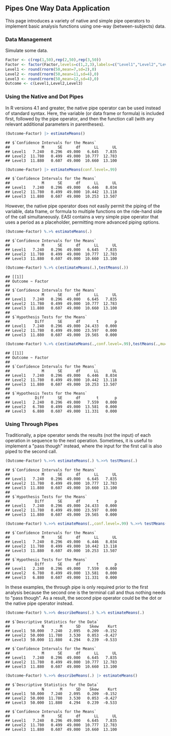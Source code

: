 ## Pipes One Way Data Application

This page introduces a variety of native and simple pipe operators to implement basic analysis functions using one-way (between-subjects) data.

### Data Management

Simulate some data.

```r
Factor <- c(rep(1,50),rep(2,50),rep(3,50))
Factor <- factor(Factor,levels=c(1,2,3),labels=c("Level1","Level2","Level3"))
Level1 <- round(rnorm(50,mean=7,sd=2),0)
Level2 <- round(rnorm(50,mean=11,sd=4),0)
Level3 <- round(rnorm(50,mean=12,sd=4),0)
Outcome <- c(Level1,Level2,Level3)
```

### Using the Native and Dot Pipes

In R versions 4.1 and greater, the native pipe operator can be used instead of standard syntax. Here, the variable (or data frame or formula) is included first, followed by the pipe operator, and then the function call (with any relevant additional parameters in parentheses). 

```r
(Outcome~Factor) |> estimateMeans()
```

```
## $`Confidence Intervals for the Means`
##              M      SE      df      LL      UL
## Level1   7.240   0.296  49.000   6.645   7.835
## Level2  11.780   0.499  49.000  10.777  12.783
## Level3  11.880   0.607  49.000  10.660  13.100
```

```r
(Outcome~Factor) |> estimateMeans(conf.level=.99)
```

```
## $`Confidence Intervals for the Means`
##              M      SE      df      LL      UL
## Level1   7.240   0.296  49.000   6.446   8.034
## Level2  11.780   0.499  49.000  10.442  13.118
## Level3  11.880   0.607  49.000  10.253  13.507
```

However, the native pipe operator does not easily permit the piping of the variable, data frame, or formula to multiple functions on the ride-hand side of the call simultaneously. EASI contains a very simple pipe operator that uses a period as a placeholder, permitting more advanced piping options.

```r
(Outcome~Factor) %.>% estimateMeans(.)
```

```
## $`Confidence Intervals for the Means`
##              M      SE      df      LL      UL
## Level1   7.240   0.296  49.000   6.645   7.835
## Level2  11.780   0.499  49.000  10.777  12.783
## Level3  11.880   0.607  49.000  10.660  13.100
```

```r
(Outcome~Factor) %.>% c(estimateMeans(.),testMeans(.))
```

```
## [[1]]
## Outcome ~ Factor
## 
## $`Confidence Intervals for the Means`
##              M      SE      df      LL      UL
## Level1   7.240   0.296  49.000   6.645   7.835
## Level2  11.780   0.499  49.000  10.777  12.783
## Level3  11.880   0.607  49.000  10.660  13.100
## 
## $`Hypothesis Tests for the Means`
##           Diff      SE      df       t       p
## Level1   7.240   0.296  49.000  24.433   0.000
## Level2  11.780   0.499  49.000  23.597   0.000
## Level3  11.880   0.607  49.000  19.565   0.000
```

```r
(Outcome~Factor) %.>% c(estimateMeans(.,conf.level=.99),testMeans(.,mu=5))
```

```
## [[1]]
## Outcome ~ Factor
## 
## $`Confidence Intervals for the Means`
##              M      SE      df      LL      UL
## Level1   7.240   0.296  49.000   6.446   8.034
## Level2  11.780   0.499  49.000  10.442  13.118
## Level3  11.880   0.607  49.000  10.253  13.507
## 
## $`Hypothesis Tests for the Means`
##           Diff      SE      df       t       p
## Level1   2.240   0.296  49.000   7.559   0.000
## Level2   6.780   0.499  49.000  13.581   0.000
## Level3   6.880   0.607  49.000  11.331   0.000
```

### Using Through Pipes

Traditionally, a pipe operator sends the results (not the input) of each operation in sequence to the next operation. Sometimes, it is useful to implement a "pass though" instead, where the input for the first call is also piped to the second call.

```r
(Outcome~Factor) %.>>% estimateMeans(.) %.>>% testMeans(.)
```

```
## $`Confidence Intervals for the Means`
##              M      SE      df      LL      UL
## Level1   7.240   0.296  49.000   6.645   7.835
## Level2  11.780   0.499  49.000  10.777  12.783
## Level3  11.880   0.607  49.000  10.660  13.100
## 
## $`Hypothesis Tests for the Means`
##           Diff      SE      df       t       p
## Level1   7.240   0.296  49.000  24.433   0.000
## Level2  11.780   0.499  49.000  23.597   0.000
## Level3  11.880   0.607  49.000  19.565   0.000
```

```r
(Outcome~Factor) %.>>% estimateMeans(.,conf.level=.99) %.>>% testMeans(.,mu=5)
```

```
## $`Confidence Intervals for the Means`
##              M      SE      df      LL      UL
## Level1   7.240   0.296  49.000   6.446   8.034
## Level2  11.780   0.499  49.000  10.442  13.118
## Level3  11.880   0.607  49.000  10.253  13.507
## 
## $`Hypothesis Tests for the Means`
##           Diff      SE      df       t       p
## Level1   2.240   0.296  49.000   7.559   0.000
## Level2   6.780   0.499  49.000  13.581   0.000
## Level3   6.880   0.607  49.000  11.331   0.000
```

In these examples, the through pipe is only required prior to the first analysis because the second one is the terminal call and thus nothing needs to "pass though". As a result, the second pipe operator could be the dot or the native pipe operator instead.

```r
(Outcome~Factor) %.>>% describeMeans(.) %.>% estimateMeans(.)
```

```
## $`Descriptive Statistics for the Data`
##              N       M      SD    Skew    Kurt
## Level1  50.000   7.240   2.095   0.209  -0.152
## Level2  50.000  11.780   3.530   0.053  -0.427
## Level3  50.000  11.880   4.294   0.239  -0.533
```

```
## $`Confidence Intervals for the Means`
##              M      SE      df      LL      UL
## Level1   7.240   0.296  49.000   6.645   7.835
## Level2  11.780   0.499  49.000  10.777  12.783
## Level3  11.880   0.607  49.000  10.660  13.100
```

```r
(Outcome~Factor) %.>>% describeMeans(.) |> estimateMeans()
```

```
## $`Descriptive Statistics for the Data`
##              N       M      SD    Skew    Kurt
## Level1  50.000   7.240   2.095   0.209  -0.152
## Level2  50.000  11.780   3.530   0.053  -0.427
## Level3  50.000  11.880   4.294   0.239  -0.533
```

```
## $`Confidence Intervals for the Means`
##              M      SE      df      LL      UL
## Level1   7.240   0.296  49.000   6.645   7.835
## Level2  11.780   0.499  49.000  10.777  12.783
## Level3  11.880   0.607  49.000  10.660  13.100
```
